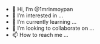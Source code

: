 - 👋 Hi, I’m @1mrinmoypan
- 👀 I’m interested in ...
- 🌱 I’m currently learning ...
- 💞️ I’m looking to collaborate on ...
- 📫 How to reach me ...

<!---
1mrinmoypan/1mrinmoypan is a ✨ special ✨ repository because its `README.md` (this file) appears on your GitHub profile.
You can click the Preview link to take a look at your changes.
--->
